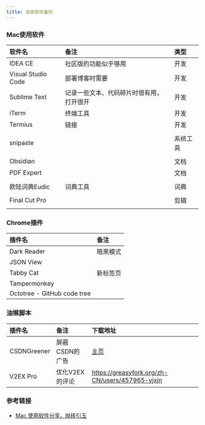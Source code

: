 ```yaml
---
title: 自用软件备份
---
```

### Mac使用软件

| 软件名             | 备注                                     | 类型     |
|:------------------ |:---------------------------------------- |:-------- |
| IDEA CE            | 社区版的功能似乎够用                     | 开发     |
| Visual Studio Code | 部署博客时需要                           | 开发     |
| Sublime Text       | 记录一些文本、代码碎片时很有用，打开很开 | 开发     |
| iTerm              | 终端工具                                 | 开发     |
| Termius            | 链接                                     | 开发     |
|                    |                                          |          |
| snipaste           |                                          | 系统工具 |
|                    |                                          |          |
| Obsidian           |                                          | 文档     |
| PDF Expert         |                                          | 文档     |
|                    |                                          |          |
| 欧陆词典Eudic      | 词典工具                                 | 词典     |
|                    |                                          |          |
| Final Cut Pro      |                                          | 剪辑     |
|                    |                                          |          |

### Chrome插件

| 插件名                      | 备注     |
|:--------------------------- |:-------- |
| Dark Reader                 | 暗黑模式 |
| JSON View                   |          |
| Tabby Cat                   | 新标签页 |
| Tampermonkey                |          |
| Octotree - GitHub code tree |          |

### 油猴脚本

| 插件名      | 备注           | 下载地址                                                                               |
|:----------- |:-------------- |:-------------------------------------------------------------------------------------- |
| CSDNGreener | 屏蔽CSDN的广告 | [主页](https://openuserjs.org/scripts/AdlerED/%E6%9C%80%E5%BC%BA%E7%9A%84%E8%80%81%E7) |
| V2EX Pro    | 优化V2EX的评论 | https://greasyfork.org/zh-CN/users/457965-yjxjn                                        |


### 参考链接

- [ Mac 使用软件分享，抛砖引玉](https://www.v2ex.com/t/894110)
